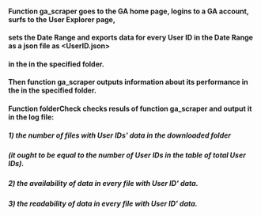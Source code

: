 #### Function ga_scraper goes to the GA home page, logins to a GA account, surfs to the User Explorer page,
#### sets the Date Range and exports data for every User ID in the Date Range as a json file as <UserID.json> 
#### in the in the specified folder.
#### Then function ga_scraper outputs information about its performance in the in the specified folder.
####
#### Function folderCheck checks resuls of function ga_scraper and output it in the log file:
##### 1) the number of files with User IDs' data in the downloaded folder 
##### (it ought to be equal to the number of User IDs in the table of total User IDs).
##### 2) the availability of data in every file with User ID' data.
##### 3) the readability of data in every file with User ID' data.
